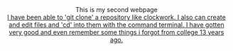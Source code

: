 <header>This is my second webpage<header>
<html>
<a href="From The Odin Project's [curriculum](http://www.theodinproject.com/courses/web-development-101/lessons/html-css)"</a>
<body>
I have been able to 'git clone' a repository like clockwork. I also can create and edit files and 'cd' into them with the command terminal. I have gotten very good and even remember some things i forgot from college 13 years ago. 

</body>
</html>
